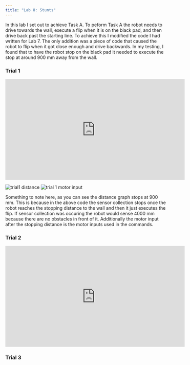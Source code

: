 ```yaml
---
title: "Lab 8: Stunts"
---
```


In this lab I set out to achieve Task A. To peform Task A the robot needs to drive towards the wall, execute a flip when it is on the black pad, and then drive back past the starting line. To achieve this I modified the code I had written for Lab 7. The only addition was a piece of code that caused the robot to flip when it got close enough and drive backwards. In my testing, I found that to have the robot stop on the black pad it needed to execute the stop at around 900 mm away from the wall.

<script src="https://gist.github.com/rkansara1/5c67fd178163605903b036a018377451.js"></script>


### Trial 1

<iframe width="560" height="315" src="https://www.youtube.com/embed/hbZr8_G3QKs" title="YouTube video player" frameborder="0" allow="accelerometer; autoplay; clipboard-write; encrypted-media; gyroscope; picture-in-picture; web-share" allowfullscreen></iframe>

![trial1 distance](https://user-images.githubusercontent.com/123790450/232373492-062093e9-8cfa-4219-b6e7-08f6c1f4fc16.png)
![trial 1 motor input](https://user-images.githubusercontent.com/123790450/232373502-e04728e1-16e4-4e27-96e0-31e783b90f8a.png)

Something to note here, as you can see the distance graph stops at 900 mm. This is because in the above code the sensor collection stops once the robot reaches the stopping distance to the wall and then it just executes the flip. If sensor collection was occuring the robot would sense 4000 mm because there are no obstacles in front of it. Additionally the motor input after the stopping distance is the motor inputs used in the commands.

### Trial 2
<iframe width="560" height="315" src="https://youtube.com/shorts/lrdXg8zvJ9I?feature=share" title="YouTube video player" frameborder="0" allow="accelerometer; autoplay; clipboard-write; encrypted-media; gyroscope; picture-in-picture; web-share" allowfullscreen></iframe>

### Trial 3
